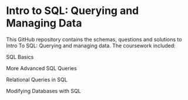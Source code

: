 # Intro to SQL: Querying and Managing Data

This GitHub repository contains the schemas, questions and solutions to Intro To SQL: Querying and managing data. The coursework included:

SQL Basics

More Advanced SQL Queries

Relational Queries in SQL

Modifying Databases with SQL
